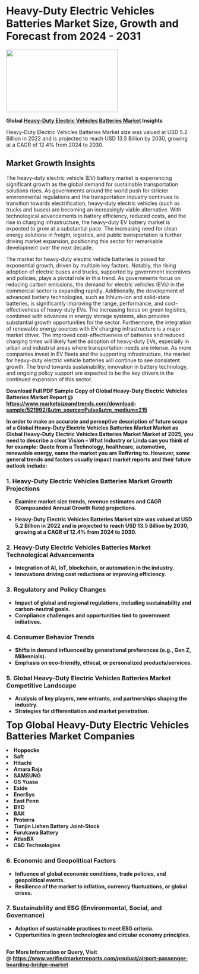 <H1>Heavy-Duty Electric Vehicles Batteries Market Size, Growth and Forecast from 2024 - 2031</H1><img class="aligncenter size-medium wp-image-584254" src="https://thirdeyenews.in/wp-content/uploads/2024/09/Global-Market-Research-300x168.jpeg" alt="" width="300" height="168" /><p><strong>Global&nbsp;<a href="https://www.marketsizeandtrends.com/download-sample/521992/&amp;utm_source=Pulse&amp;utm_medium=215">Heavy-Duty Electric Vehicles Batteries Market</a> Insights</strong></p><p>Heavy-Duty Electric Vehicles Batteries Market size was valued at USD 5.2 Billion in 2022 and is projected to reach USD 13.5 Billion by 2030, growing at a CAGR of 12.4% from 2024 to 2030.</p><p><h2>Market Growth Insights</h2> <p>The heavy-duty electric vehicle (EV) battery market is experiencing significant growth as the global demand for sustainable transportation solutions rises. As governments around the world push for stricter environmental regulations and the transportation industry continues to transition towards electrification, heavy-duty electric vehicles (such as trucks and buses) are becoming an increasingly viable alternative. With technological advancements in battery efficiency, reduced costs, and the rise in charging infrastructure, the heavy-duty EV battery market is expected to grow at a substantial pace. The increasing need for clean energy solutions in freight, logistics, and public transportation is further driving market expansion, positioning this sector for remarkable development over the next decade.</p> <p><strong></strong></p> <p>The market for heavy-duty electric vehicle batteries is poised for exponential growth, driven by multiple key factors. Notably, the rising adoption of electric buses and trucks, supported by government incentives and policies, plays a pivotal role in this trend. As governments focus on reducing carbon emissions, the demand for electric vehicles (EVs) in the commercial sector is expanding rapidly. Additionally, the development of advanced battery technologies, such as lithium-ion and solid-state batteries, is significantly improving the range, performance, and cost-effectiveness of heavy-duty EVs. The increasing focus on green logistics, combined with advances in energy storage systems, also provides substantial growth opportunities for the sector. Furthermore, the integration of renewable energy sources with EV charging infrastructure is a major market driver. The improved cost-effectiveness of batteries and reduced charging times will likely fuel the adoption of heavy-duty EVs, especially in urban and industrial areas where transportation needs are intense. As more companies invest in EV fleets and the supporting infrastructure, the market for heavy-duty electric vehicle batteries will continue to see consistent growth. The trend towards sustainability, innovation in battery technology, and ongoing policy support are expected to be the key drivers in the continued expansion of this sector. <p><strong></p><p><span class=""><strong>Download Full PDF Sample Copy of Global Heavy-Duty Electric Vehicles Batteries Market Report</strong> @ <a href="https://www.marketsizeandtrends.com/download-sample/521992/&amp;utm_source=Pulse&amp;utm_medium=215" target="_blank">https://www.marketsizeandtrends.com/download-sample/521992/&amp;utm_source=Pulse&amp;utm_medium=215</a></span></p><p>In order to make an accurate and perceptive description of future scope of a Global&nbsp;Heavy-Duty Electric Vehicles Batteries Market Market as Global&nbsp;Heavy-Duty Electric Vehicles Batteries Market Market of 2025, you need to describe a clear Vision &ndash; What Industry or Linda can you think of for example: Quote from a Technology, healthcare, automotive, renewable energy, name the market you are Reffering to. However, some general trends and factors usually impact market reports and their future outlook include:</p><h3>1.&nbsp;<strong>Heavy-Duty Electric Vehicles Batteries Market Growth Projections</strong></h3><ul><li>Examine market size trends, revenue estimates and CAGR (Compounded Annual Growth Rate) projections.</li><li><p>Heavy-Duty Electric Vehicles Batteries Market size was valued at USD 5.2 Billion in 2022 and is projected to reach USD 13.5 Billion by 2030, growing at a CAGR of 12.4% from 2024 to 2030.</p></li></ul><h3>2.&nbsp;<strong>Heavy-Duty Electric Vehicles Batteries Market Technological Advancements</strong></h3><ul><li>Integration of AI, IoT, blockchain, or automation in the industry.</li><li>Innovations driving cost reductions or improving efficiency.</li></ul><h3>3.&nbsp;<strong>Regulatory and Policy Changes</strong></h3><ul><li>Impact of global and regional regulations, including sustainability and carbon-neutral goals.</li><li>Compliance challenges and opportunities tied to government initiatives.</li></ul><h3>4.&nbsp;<strong>Consumer Behavior Trends</strong></h3><ul><li>Shifts in demand influenced by generational preferences (e.g., Gen Z, Millennials).</li><li>Emphasis on eco-friendly, ethical, or personalized products/services.</li></ul><h3>5.&nbsp;<strong>Global Heavy-Duty Electric Vehicles Batteries Market Competitive Landscape</strong></h3><ul><li>Analysis of key players, new entrants, and partnerships shaping the industry.</li><li>Strategies for differentiation and market penetration.</li></ul><p data-pm-slice="1 1 []"><span style="color: inherit; font-family: inherit; font-size: 25px;">Top Global Heavy-Duty Electric Vehicles Batteries Market Companies</span></p><div class="" data-test-id=""><p><li>Hoppecke</li><li> Saft</li><li> Hitachi</li><li> Amara Raja</li><li> SAMSUNG</li><li> GS Yuasa</li><li> Exide</li><li> EnerSys</li><li> East Penn</li><li> BYD</li><li> BAK</li><li> Proterra</li><li> Tianjin Lishen Battery Joint-Stock</li><li> Furukawa Battery</li><li> AtlasBX</li><li> C&D Technologies</li></p></div><h3>6.&nbsp;<strong>Economic and Geopolitical Factors</strong></h3><ul><li>Influence of global economic conditions, trade policies, and geopolitical events.</li><li>Resilience of the market to inflation, currency fluctuations, or global crises.</li></ul><h3>7.&nbsp;<strong>Sustainability and ESG (Environmental, Social, and Governance)</strong></h3><ul><li>Adoption of sustainable practices to meet ESG criteria.</li><li>Opportunities in green technologies and circular economy principles.</li></ul><h2><strong style="font-size: 14px;">For More Information or Query, Visit @&nbsp;</strong><a style="background-color: #ffffff; font-size: 14px;" href="https://www.marketsizeandtrends.com/report/heavy-duty-electric-vehicles-batteries-market/" target="_blank">https://www.verifiedmarketreports.com/product/airport-passenger-boarding-bridge-market</a></h2>

